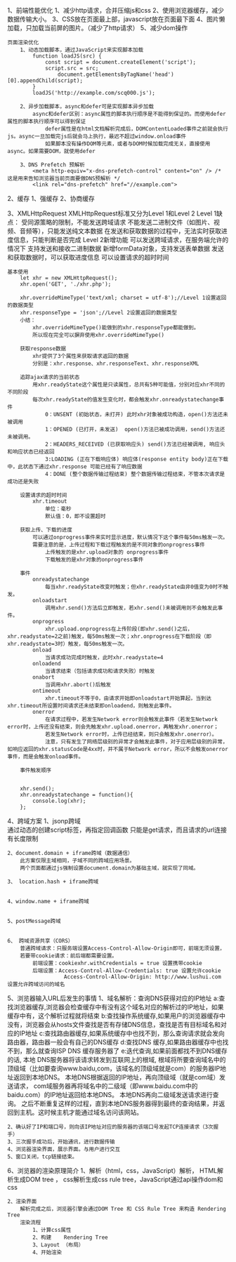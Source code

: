 1、前端性能优化
	1、减少http请求，合并压缩js和css
	2、使用浏览器缓存，减少数据传输大小。
	3、CSS放在页面最上部，javascript放在页面最下面
	4、图片懒加载，只加载当前屏的图片。（减少了http请求）
	5、减少dom操作

	页面渲染优化
		1、动态加载脚本，通过JavaScript来实现脚本加载
			function loadJS(src) {
	  			const script = document.createElement('script');
	  			script.src = src;
	  				document.getElementsByTagName('head')[0].appendChild(script);
			}
			loadJS('http://example.com/scq000.js');

		2、异步加载脚本，async和defer可是实现脚本异步加载
			async和defer区别：async属性的脚本执行顺序是不能得到保证的。而使用defer属性的脚本执行顺序可以得到保证
				defer属性是在html文档解析完成后，DOMContentLoaded事件之前就会执行js。async一旦加载完js后就会马上执行，最迟不超过window.onload事件
				如果脚本没有操作DOM等元素，或者与DOM时候加载完成无关，直接使用async。如果需要DOM，就使用defer

		3、DNS Prefetch 预解析
			<meta http-equiv="x-dns-prefetch-control" content="on" /> /* 这是用来告知浏览器当前页面要做DNS预解析 */
			<link rel="dns-prefetch" href="//example.com">



2、缓存
	1、强缓存
	2、协商缓存
	


3、XMLHttpRequest
	XMLHttpRequest标准又分为Level 1和Level 2
	Level 1缺点：
		受同源策略的限制，不能发送跨域请求
		不能发送二进制文件（如图片、视频、音频等），只能发送纯文本数据
		在发送和获取数据的过程中，无法实时获取进度信息，只能判断是否完成
	Level 2新增功能
		可以发送跨域请求，在服务端允许的情况下
		支持发送和接收二进制数据
		新增formData对象，支持发送表单数据
		发送和获取数据时，可以获取进度信息
		可以设置请求的超时时间
	
	基本使用
		let xhr = new XMLHttpRequest();
		xhr.open('GET', './xhr.php');
		
		xhr.overrideMimeType('text/xml; charset = utf-8');//Level 1设置返回的数据类型
		xhr.responseType = 'json';//Level 2设置返回的数据类型
		小结：
			xhr.overrideMimeType()能做到的xhr.responseType都能做到。
			所以现在完全可以摒弃使用xhr.overrideMimeType()

		获取response数据
			xhr提供了3个属性来获取请求返回的数据
			分别是：xhr.response、xhr.responseText、xhr.responseXML

		追踪ajax请求的当前状态
			用xhr.readyState这个属性是只读属性，总共有5种可能值，分别对应xhr不同的不同阶段
			每次xhr.readyState的值发生变化时，都会触发xhr.onreadystatechange事件
				0：UNSENT (初始状态，未打开)	此时xhr对象被成功构造，open()方法还未被调用
				1：OPENED (已打开，未发送)	open()方法已被成功调用，send()方法还未被调用。
				2：HEADERS_RECEIVED (已获取响应头)	send()方法已经被调用, 响应头和响应状态已经返回
				3:LOADING (正在下载响应体)	响应体(response entity body)正在下载中，此状态下通过xhr.response 可能已经有了响应数据
				4：DONE (整个数据传输过程结束)	整个数据传输过程结束，不管本次请求是成功还是失败

		设置请求的超时时间
			xhr.timeout
				单位：毫秒
				默认值：0，即不设置超时

		获取上传、下载的进度
			可以通过onprogress事件来实时显示进度，默认情况下这个事件每50ms触发一次。
			需要注意的是，上传过程和下载过程触发的是不同对象的onprogress事件
				上传触发的是xhr.upload对象的 onprogress事件
				下载触发的是xhr对象的onprogress事件

		事件
			onreadystatechange		
				每当xhr.readyState改变时触发；但xhr.readyState由非0值变为0时不触发。
			onloadstart				
				调用xhr.send()方法后立即触发，若xhr.send()未被调用则不会触发此事件。
			onprogress				
				xhr.upload.onprogress在上传阶段(即xhr.send()之后，xhr.readystate=2之前)触发，每50ms触发一次；xhr.onprogress在下载阶段（即xhr.readystate=3时）触发，每50ms触发一次。
			onload					
				当请求成功完成时触发，此时xhr.readystate=4
			onloadend				
				当请求结束（包括请求成功和请求失败）时触发
			onabort					
				当调用xhr.abort()后触发
			ontimeout				
				xhr.timeout不等于0，由请求开始即onloadstart开始算起，当到达xhr.timeout所设置时间请求还未结束即onloadend，则触发此事件。
			onerror					
				在请求过程中，若发生Network error则会触发此事件（若发生Network error时，上传还没有结束，则会先触发xhr.upload.onerror，再触发xhr.onerror；
				若发生Network error时，上传已经结束，则只会触发xhr.onerror）。
				注意，只有发生了网络层级别的异常才会触发此事件，对于应用层级别的异常，如响应返回的xhr.statusCode是4xx时，并不属于Network error，所以不会触发onerror事件，而是会触发onload事件。

		事件触发顺序
			

		xhr.send();
		xhr.onreadystatechange = function(){
			console.log(xhr);
		};


4、跨域方案
	1、jsonp跨域    
		通过动态的创建script标签，再指定回调函数
		只能是get请求，而且请求的url连接有长度限制

	2、document.domain + iframe跨域（数据通信）    
		此方案仅限主域相同，子域不同的跨域应用场景。
		两个页面都通过js强制设置document.domain为基础主域，就实现了同域。

	3、 location.hash + iframe跨域
	

	4、window.name + iframe跨域


	5、postMessage跨域


	6、 跨域资源共享（CORS）
		普通跨域请求：只服务端设置Access-Control-Allow-Origin即可，前端无须设置，
		若要带cookie请求：前后端都需要设置。   
			前端设置：cookiexhr.withCredentials = true 设置携带cookie
			后端设置：Access-Control-Allow-Credentials: true	设置允许cookie
					  Access-Control-Allow-Origin: http://www.lushui.com   设置允许跨域访问的域名

5、浏览器输入URL后发生的事情
	1、域名解析：查询DNS获得对应的IP地址
		a:查找浏览器缓存,浏览器会检查缓存中有没有这个域名对应的解析过的IP地址，如果缓存中有，这个解析过程就将结束
		b:查找操作系统缓存,如果用户的浏览器缓存中没有，浏览器会从hosts文件查找是否有存储DNS信息，查找是否有目标域名和对应的IP地址
		c:查找路由器缓存,如果系统缓存中也找不到，那么查询请求就会发向路由器，路由器一般会有自己的DNS缓存
		d:查找DNS 缓存,如果路由器缓存中也找不到，那么就查询ISP DNS 缓存服务器了
		e:迭代查询,如果前面都找不到DNS缓存的话,
			本地 DNS服务器将该请求转发到互联网上的根域,
			根域将所要查询域名中的顶级域（比如要查询www.baidu,com，该域名的顶级域就是com）的服务器IP地址返回到本地DNS。
			本地DNS根据返回的IP地址，再向顶级域（就是com域）发送请求， com域服务器再将域名中的二级域（即www.baidu.com中的baidu.com）的IP地址返回给本地DNS。
			本地DNS再向二级域发送请求进行查询。
			之后不断重复这样的过程，直到本地DNS服务器得到最终的查询结果，并返回到主机。这时候主机才能通过域名访问该网站。

	2、确认好了IP和端口号，则向该IP地址对应的服务器的该端口号发起TCP连接请求（3次握手）
	3、三次握手成功后，开始通讯，进行数据传输
	4、浏览器渲染界面，展示界面。与用户进行交互
	5、窗口关闭，tcp链接结束。


6、浏览器的渲染原理简介
	1、解析（html，css，JavaScript）解析，
		HTML解析生成DOM tree ， css解析生成css rule tree，JavaScript通过api操作dom和css
		
	2、渲染界面
		解析完成之后，浏览器引擎会通过DOM Tree 和 CSS Rule Tree 来构造 Rendering Tree
		渲染流程
			1、计算css属性
			2、构建	Rendering Tree
			3、Layout （布局）
			4、开始渲染


	



